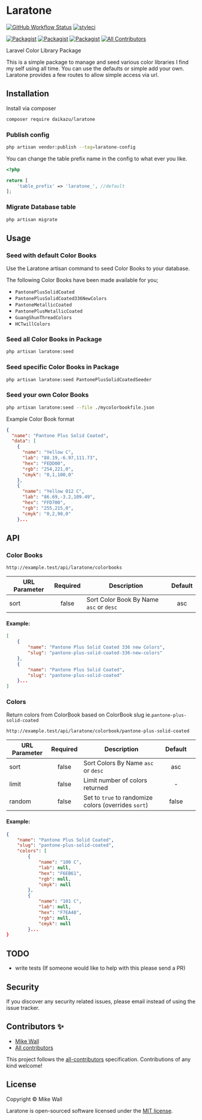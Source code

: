 # Laratone

[![GitHub Workflow Status](https://github.com/daikazu/laratone/workflows/Run%20tests/badge.svg)](https://github.com/daikazu/laratone/actions)
[![styleci](https://styleci.io/repos/127805076/shield)](https://styleci.io/repos/127805076)

[![Packagist](https://img.shields.io/packagist/v/daikazu/laratone.svg)](https://packagist.org/packages/daikazu/laratone)
[![Packagist](https://poser.pugx.org/daikazu/laratone/d/total.svg)](https://packagist.org/packages/daikazu/laratone)
[![Packagist](https://img.shields.io/packagist/l/daikazu/laratone.svg)](https://packagist.org/packages/daikazu/laratone)
[![All Contributors](https://img.shields.io/badge/all_contributors-1-orange.svg?style=flat-square)](#contributors-)


Laravel Color Library Package

This is a simple package to manage and seed various color libraries I find my self using all time. You can use the defaults or simple add your own.
Laratone provides a few routes to allow simple access via url.

## Installation

Install via composer
```bash
composer require daikazu/laratone
```

### Publish config

```bash
php artisan vendor:publish --tag=laratone-config

```

You can change the table prefix name in the config to what ever you like.
```php
<?php

return [
    'table_prefix' => 'laratone_', //default
];

```

### Migrate Database table

```bash
php artisan migrate
```

## Usage


### Seed with default Color Books

Use the Laratone artisan command to seed Color Books to your database.


The following Color Books have been made available for you;
- `PantonePlusSolidCoated`
- `PantonePlusSolidCoated336NewColors`
- `PantoneMetallicCoated`
- `PantonePlusMetallicCoated`
- `GuangShunThreadColors`
- `HCTwillColors`

### Seed all Color Books in Package
```bash
php artisan laratone:seed
```

### Seed specific Color Books in Package
```bash
php artisan laratone:seed PantonePlusSolidCoatedSeeder
```


### Seed your own Color Books

```bash
php artisan laratone:seed --file ./mycolorbookfile.json
```

Example Color Book format
```json
{
  "name": "Pantone Plus Solid Coated",
  "data": [
    {
      "name": "Yellow C",
      "lab": "88.19,-6.97,111.73",
      "hex": "FEDD00",
      "rgb": "254,221,0",
      "cmyk": "0,1,100,0"
    },
    {
      "name": "Yellow 012 C",
      "lab": "86.69,-3.2,109.49",
      "hex": "FFD700",
      "rgb": "255,215,0",
      "cmyk": "0,2,98,0"
    }...
```

## API

### Color Books



```http request
http://example.test/api/laratone/colorbooks
```
| URL Parameter | Required | Description                              | Default |
|---------------|:--------:|------------------------------------------|:-------:|
| sort          |   false  | Sort Color Book By Name `asc` or `desc`  |   asc   |

#### Example:
```json
[
    {
        "name": "Pantone Plus Solid Coated 336 new Colors",
        "slug": "pantone-plus-solid-coated-336-new-colors"
    },
    {
        "name": "Pantone Plus Solid Coated",
        "slug": "pantone-plus-solid-coated"
    }...
]
```

### Colors

Return colors from ColorBook based on ColorBook slug ie.`pantone-plus-solid-coated`

```http request
http://example.test/api/laratone/colorbook/pantone-plus-solid-coated
```

| URL Parameter | Required | Description                                          | Default |   |
|---------------|:--------:|------------------------------------------------------|:-------:|---|
| sort          |   false  | Sort Colors By Name `asc` or `desc`                  |   asc   |   |
| limit         |   false  | Limit number of colors returned                      |    -    |   |
| random        |   false  | Set to `true` to randomize colors (overrides `sort`) |  false  |   |

#### Example:
```json
{
    "name": "Pantone Plus Solid Coated",
    "slug": "pantone-plus-solid-coated",
    "colors": [
        {
            "name": "100 C",
            "lab": null,
            "hex": "F6EB61",
            "rgb": null,
            "cmyk": null
        },
        {
            "name": "101 C",
            "lab": null,
            "hex": "F7EA48",
            "rgb": null,
            "cmyk": null
        }...
}
```


## TODO

- write tests (If someone would like to help with this please send a PR)


## Security

If you discover any security related issues, please email
instead of using the issue tracker.

## Contributors ✨

- [Mike Wall](https://github.com/daikazu)
- [All contributors](https://github.com/daikazu/laratone/graphs/contributors)


This project follows the [all-contributors](https://github.com/all-contributors/all-contributors) specification. Contributions of any kind welcome!

## License

Copyright © Mike Wall

Laratone is open-sourced software licensed under the [MIT license](LICENSE.md).
